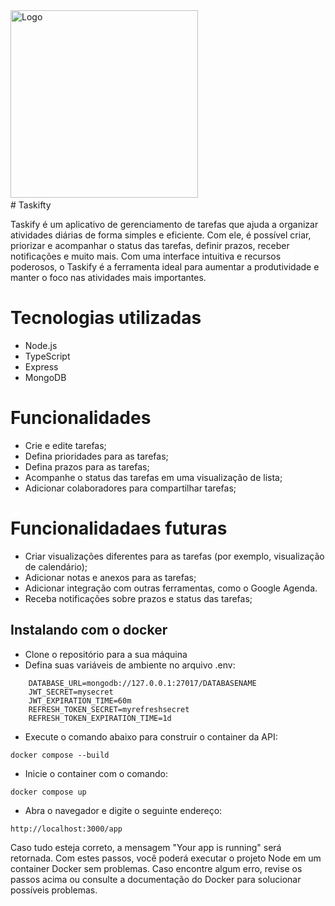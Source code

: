  <div ><img src="https://i.imgur.com/rgPZQwF.png" title="Logo" **alt="Git" width="300" height="300"/>&nbsp;
 </div>
# Taskifty

Taskify é um aplicativo de gerenciamento de tarefas que ajuda a organizar atividades diárias de forma simples e eficiente. Com ele, é possível criar, priorizar e acompanhar o status das tarefas, definir prazos, receber notificações e muito mais. Com uma interface intuitiva e recursos poderosos, o Taskify é a ferramenta ideal para aumentar a produtividade e manter o foco nas atividades mais importantes.

# Tecnologias utilizadas

- Node.js
- TypeScript
- Express
- MongoDB

# Funcionalidades

- Crie e edite tarefas;
- Defina prioridades para as tarefas;
- Defina prazos para as tarefas;
- Acompanhe o status das tarefas em uma visualização de lista;
- Adicionar colaboradores para compartilhar tarefas;

# Funcionalidadaes futuras

- Criar visualizações diferentes para as tarefas (por exemplo, visualização de calendário);
- Adicionar notas e anexos para as tarefas;
- Adicionar integração com outras ferramentas, como o Google Agenda.
- Receba notificações sobre prazos e status das tarefas;

## Instalando com o docker
- Clone o repositório para a sua máquina
- Defina suas variáveis de ambiente no arquivo .env:

```
    DATABASE_URL=mongodb://127.0.0.1:27017/DATABASENAME
    JWT_SECRET=mysecret
    JWT_EXPIRATION_TIME=60m
    REFRESH_TOKEN_SECRET=myrefreshsecret
    REFRESH_TOKEN_EXPIRATION_TIME=1d
```

- Execute o comando abaixo para construir o container da API:
```
docker compose --build
```
- Inicie o container com o comando:
```
docker compose up
```
- Abra o navegador e digite o seguinte endereço: 

```
http://localhost:3000/app
```
Caso tudo esteja correto, a mensagem "Your app is running" será retornada.
Com estes passos, você poderá executar o projeto Node em um container Docker sem problemas. Caso encontre algum erro, revise os passos acima ou consulte a documentação do Docker para solucionar possíveis problemas.
